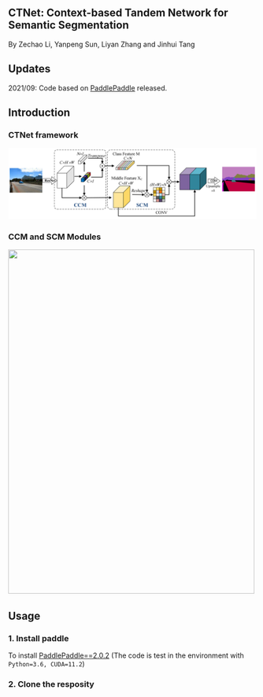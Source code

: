 ## CTNet: Context-based Tandem Network for Semantic Segmentation [<paper>](https://arxiv.org/abs/2104.09805)
By Zechao Li, Yanpeng Sun, Liyan Zhang and Jinhui Tang
## Updates
2021/09: Code based on [PaddlePaddle](https://www.paddlepaddle.org.cn/) released.
## Introduction
### CTNet framework
![framework](https://github.com/syp2ysy/CTNet/blob/main/imgs/framework.png)
### CCM and SCM Modules
<img src="https://github.com/syp2ysy/CTNet/blob/main/imgs/ccm%26scm.png" width="500" height="700"/><br/>
## Usage 
### 1. Install paddle
To install [PaddlePaddle==2.0.2](https://www.paddlepaddle.org.cn/install/old?docurl=/documentation/docs/zh/install/conda/linux-conda.html) (The code is test in the environment with  ```Python=3.6, CUDA=11.2```)
### 2. Clone the resposity


